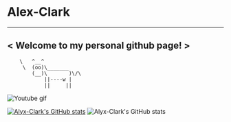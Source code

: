 # Alex-Clark
_____________________________________
< Welcome to my personal github page! >
 ------------------------------------- 
        \   ^__^
         \  (oo)\_______
            (__)\       )\/\
                ||----w |
                ||     ||
                
                                                                                    

   ![Youtube gif](https://github.com/Alyx-Clark/Alyx-Clark/raw/main/erased-satoru.gif) 
   
   [![Alyx-Clark's GitHub stats](https://github-readme-stats.vercel.app/api?username=Alyx-Clark)](https://github.com/Alyx-Clark/github-readme-stats)
   ![Alyx-Clark's GitHub stats](https://github-readme-stats.vercel.app/api?username=Alyx-Clark&show_icons=true&theme=cobalt)
